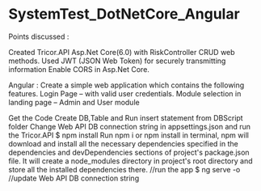# SystemTest_DotNetCore_Angular

Points discussed :

Created Tricor.API Asp.Net Core(6.0) with RiskController CRUD web methods.
Used JWT (JSON Web Token) for securely transmitting information
Enable CORS in Asp.Net Core.

Angular : 
  Create a simple web application which contains the following features.
  Login Page – with valid user credentials.
  Module selection in landing page – Admin and User module

Get the Code 
Create DB,Table and Run insert statement from DBScript folder
Change  Web API DB connection string in appsettings.json and run the Tricor.API 
$ npm install 
Run npm i or npm install in terminal, npm will download and install all the necessary dependencies specified in the dependencies and devDependencies sections of  project's package.json file. It will create a node_modules directory in project's root directory and store all the installed dependencies there.
//run the app
$ ng serve -o
//update Web API DB connection string

